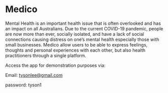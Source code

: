 # Medico

Mental Health is an important health issue that is often overlooked and has an impact on all Australians. 
Due to the current COVID-19 pandemic, people are now more than ever, socially isolated, and have a lack of social connections causing distress on one’s mental health especially those with small businesses. Medico allow users to be able to express feelings, thoughts and personal experiences with each other, but also health practitioners through a single platform.

Access the app for demonstration purposes via:

Email: tysonlee@gmail.com 

password: tyson1
